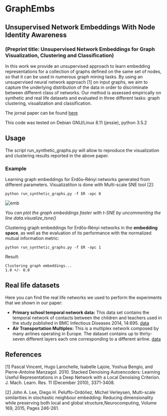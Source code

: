 # GraphEmbs
## Unsupervised Network Embeddings With Node Identity Awareness
### (Preprint title: Unsupervised Network Embeddings for Graph Visualization, Clustering and Classification)


In this work we provide an unsupervised approach to learn embedding representations for a collection of graphs defined on the same set of nodes, so that it can be used in numerous graph mining tasks. By using an unsupervised neural network approach [1] on input graphs, we aim to capture the underlying distribution of the data in order to discriminate between different class of networks. Our method is assessed empirically on synthetic and real life datasets and evaluated in three different tasks: graph clustering, visualization and classification. 

The jornal paper can be found [here](https://appliednetsci.springeropen.com/articles/10.1007/s41109-019-0197-1 " journal paper")

This code was tested on Debian GNU/Linux 8.11 (jessie), python 3.5.2

## Usage
The script run_synthetic_graphs.py will allow to reproduce the visualization and clustering results reported in the above paper.
### Example
Learning graph embeddings for Erdős–Rényi networks generated from different parameters.
Visualizatiton is done with Multi-scale SNE tool [2]:

```
python run_synthetic_graphs.py -f ER -opc 0
```
![emb](https://github.com/leoguti85/GraphEmbs/blob/master/images/ER.png)

*You can plot the graph embeddings faster with t-SNE by uncommenting the line data.visualize_tsne()*

Clustering graph embeddings for Erdős–Rényi networks in the **embedding space**, as well as the evaluation of its performance with the normalized mutual information metric:

```
python run_synthetic_graphs.py -f ER -opc 1
```
Result:
```
Clustering graph embeddings...
1.0 +/- 0.0
```
## Real life datasets
Here you can find the real life networks we used to perform the experiments that we shown in our paper:
+ **Primary school temporal network data:**
This data set contains the temporal network of contacts between the children and teachers used in the study published in BMC Infectious Diseases 2014, 14:695. [data](http://www.sociopatterns.org/datasets/primary-school-temporal-network-data/)
+ **Air Transportation Multiplex:** 
This is a multiplex network composed by many airlines operating in Europe. The dataset contains up to thirty-seven different layers each one corresponding to a different airline. [data](http://complex.unizar.es/~atnmultiplex/)

## References

[1] Pascal Vincent, Hugo Larochelle, Isabelle Lajoie, Yoshua Bengio, and Pierre-Antoine Manzagol. 2010. Stacked Denoising Autoencoders: Learning Useful Representations in a Deep Network with a Local Denoising Criterion. J. Mach. Learn. Res. 11 (December 2010), 3371-3408.

[2] John A. Lee, Diego H. Peluffo-Ordóñez, Michel Verleysen, Multi-scale similarities in stochastic neighbour embedding: Reducing dimensionality while preserving both local and global structure,Neurocomputing, Volume 169, 2015,
Pages 246-261.


